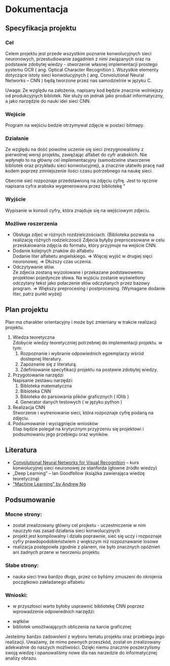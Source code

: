# Dokumentacja

## Specyfikacja projektu

### Cel

Celem projektu jest przede wszystkim poznanie konwolucyjnych sieci neuronowych, przestudiowanie zagadnień z nimi związanych oraz na podstawie zdobytej wiedzy - stworzenie własnej implementacji prostego systemu OCR ( ang. Optical Character Recognition ). Wszystkie elementy dotyczące istoty sieci konwolucyjnych ( ang. Convolutional Neural Networks – CNN ) będą tworzone przez nas samodzielnie w języku C.

Uwaga: Ze względu na założenia, napisany kod będzie znacznie wolniejszy od produkcyjnych biblotek. Nie służy on jednak jako produkt informatyczny, a jako narzędzie do nauki idei sieci CNN.

### Wejście

Program na wejściu bedzie otrzymywał zdjęcie w postaci bitmapy.

### Działanie

Ze względu na dość powolne uczenie się sieci zrezygnowaliśmy z pierwotnej wersji projektu, zawężając alfabet do cyfr arabskich. Nie wpłynęło to na główny cel implementacyjny (samodzielne stworzenie bibliotek oraz przykładu sieci konwolucyjnej), a znacznie ułatwiło pracę nad kodem poprzez zmniejszenie ilości czasu potrzebnego na naukę sieci.

Obecnie sieć rozpoznaje przedstawioną na zdjęciu cyfrę. Jest to ręcznie napisana cyfra arabska wygenerowana przez bibliotekę "

### Wyjście

Wypisanie w konsoli cyfry, która znajduje się na wejściowym zdjeciu.

### Możliwe roszerzenia

* Obsługa zdjeć w różnych rozdzielczościach. (Biblioteka pozwala na realizację różnych rodzielczosci)
Zdjecia byłyby preprocesowane w celu przeskalowania zdjęcia do formatu, który przyjmuje na wejście CNN.
* Dodanie kolejnych znaków do alfabetu  
Dodanie liter alfabetu angielskiego. => Więcej wyjść w drugiej sięci neuronowej. => Dłuższy czas uczenia.
* Odczytywanie słów.  
Ze zdjecia zostaną wyizolowane i przekazane podstawowemu projektowi pojedyncze słowa. Na wyjściu zostanie wyświetlony odczytany tekst jako połaczenie słów odczytanych przez bazowy program. => Większy preprocesing i postprocesing. (Wymagane dodanie liter, patrz punkt wyżej)

## Plan projektu

Plan ma charakter orientacyjny i może być zmieniany w trakcie realizacji projektu.

1. Wiedza teoretyczna  
Zdobycie wiedzy teoretyczniej potrzebnej do implementacji projektu. w tym:
    1. Rozpoznanie i wybranie odpowiednich egzemplarzy wśród dostepnej literatury.
    2. Zapoznanie się z literaturą.
    3. Zdefiniowanie specyfikacji projektu na postawie zdobytej wiedzy.
2. Przygotowanie narzędzi  
Napisanie zestawu narzędzi:
   1. Bibloteka matematyczna
   2. Bibloteka CNN
   3. Bibloteka do parsowania plików graficznych ( IOlib )
   4. Generator danych testowych ( w języku python )
3. Realizacja CNN  
Stworzenie i wytrenowanie sieci, która rozpoznaje cyfrę podaną na zdjęciu.
6. Podsumowanie i wyciągnięcie wniosków  
Etap będzie polegał na krytycznym przyjrzeniu się projektowi i podsumowaniu jego przebiegu oraz wyników.

## Literatura
* [Convolutional Neural Networks for Visual Recognition](http://cs231n.github.io/) – kurs konwolucyjnej sieci neuronowej ze stanforda (głowne źródło wiedzy)
* „Deep Learning” – lan Goodfellow (książka zawierająca wiedzę teoretyczną)
* ["Machine Learning" by Andrew Ng](https://www.coursera.org/learn/machine-learning)

## Podsumowanie

### Mocne strony:
* został zrealizowany główny cel projketu - uczestniczenie w nim nauczyło nas zasad działania sieci konwolucyjnych
* projekt jest kompilowalny i działa poprawnie, sieć się uczy i rozpoznaje cyfry prawdopodobieństwiem z większym niż rozpoznawanie losowe
* realizacja postępowła zgodnie z planem, nie było znacznych opóźnień ani żadnych przerw w tworzeniu projektu

### Słabe strony:
* nauka sieci trwa bardzo długo, przez co byliśmy zmuszeni do okrojenia początkowo zakładanego alfabetu

### Wnioski:
* w przyszłosci warto byłoby usprawnić bibliotekę CNN poprzez wprowadzenie odpowiednich narzędzi:
- wątków
- bibliotek umożliwiających obliczenia na karcie graficznej

Jesteśmy bardzo zadowoleni z wyboru tematu projektu oraz przebiegu jego realizacji. Uważamy, że mimo pewnych przeszkód, został on zrealizowany adekwatnie do naszych możliwości. Dzięki niemu znacznie poszerzylismy swoją wiedzę i opanowaliśmy nowe dla nas narzedzie do informatycznej analizy obrazu.


